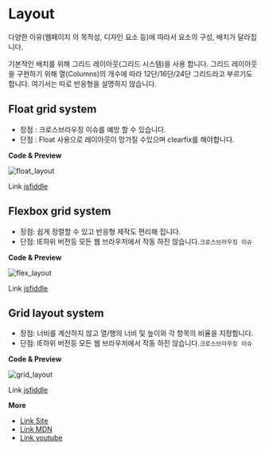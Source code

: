 # Layout

다양한 이유(웹페이지 의 목적성, 디자인 요소 등)에 따라서 요소의 구성, 배치가 달라집니다.

기본적인 배치를 위해 그리드 레이아웃(그리드 시스템)을 사용 합니다.
그리드 레이아웃을 구현하기 위해 열(Columns)의 개수에 따라 12단/16단/24단 그리드라고 부르기도 합니다. 여기서는 따로 반응형을 설명하지 않습니다.

## Float grid system

- 장점 : 크로스브라우징 이슈를 예방 할 수 있습니다.
- 단점 : Float 사용으로 레이아웃이 망가질 수있으며 clearfix를 해야합니다.

**Code & Preview**

![float_layout](https://user-images.githubusercontent.com/68719427/103722122-9edf4d80-5012-11eb-924b-09d349fb3435.png)

Link [jsfiddle](https://jsfiddle.net/sonseong10/znLpbmtw/118/)

## Flexbox grid system

- 장점: 쉽게 정렬할 수 있고 반응형 제작도 편리해 집니다.
- 단점: IE하위 버전등 모든 웹 브라우저에서 작동 하진 않습니다.`크로스브라우징 이슈`

**Code & Preview**

![flex_layout](https://user-images.githubusercontent.com/68719427/103722533-8c194880-5013-11eb-8ec5-e4c0b01efcc7.png)

Link [jsfiddle](https://jsfiddle.net/sonseong10/04rc5eos/297/)

## Grid layout system

- 장점: 너비를 계산하지 않고 열/행의 너비 및 높이와 각 항목의 비율을 지정합니다.
- 단점: IE하위 버전등 모든 웹 브라우저에서 작동 하진 않습니다.`크로스브라우징 이슈`

**Code & Preview**

![grid_layout](https://user-images.githubusercontent.com/68719427/103723232-ef57aa80-5014-11eb-9544-38e652a3fe93.png)

Link [jsfiddle](https://jsfiddle.net/sonseong10/vzsxter6/99/)

**More**

- [Link Site](http://designbase.co.kr/webdesign-4/)
- [Link MDN](https://developer.mozilla.org/ko/docs/Learn/CSS/CSS_layout)
- [Link youtube](https://www.youtube.com/watch?v=eprXmC_j9A4)
